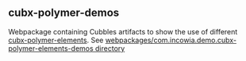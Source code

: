 ## cubx-polymer-demos

Webpackage containing Cubbles artifacts to show the use of different [cubx-polymer-elements](https://github.com/iCubbles/cubx-polymer-elements). See [webpackages/com.incowia.demo.cubx-polymer-elements-demos directory](https://github.com/iCubbles/cubx-polymer-elements-demos/tree/master/webpackages/com.incowia.demo.cubx-polymer-elements-demos)
